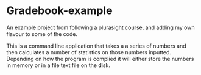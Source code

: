 # Gradebook-example

An example project from following a plurasight course, and adding my own flavour to some of the code.


This is a command line application that takes a a series of numbers and then calculates a number of
statistics on those numbers inputted. Depending on how the program is complied it will either store
the numbers in memory or in a file text file on the disk.
